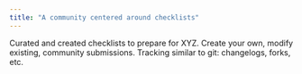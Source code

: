 ```yaml
---
title: "A community centered around checklists"
---
```


Curated and created checklists to prepare for XYZ. Create your own, modify existing, community submissions. Tracking similar to git: changelogs, forks, etc. 
